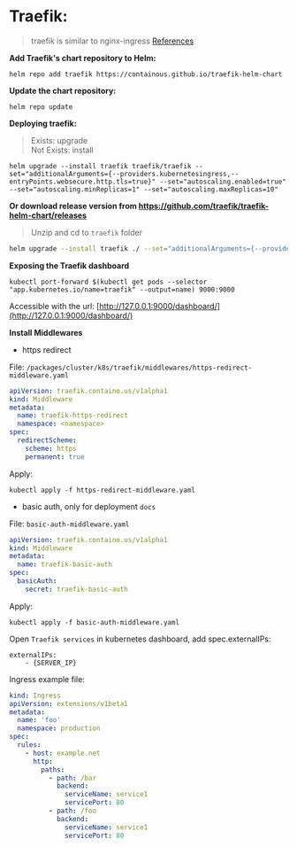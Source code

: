 # Traefik:

> traefik is similar to nginx-ingress
> [References](https://github.com/containous/traefik-helm-chart)

**Add Traefik's chart repository to Helm:**

```none
helm repo add traefik https://containous.github.io/traefik-helm-chart
```

**Update the chart repository:**

```none
helm repo update
```

**Deploying traefik:**

> Exists: upgrade \
> Not Exists: install

```none
helm upgrade --install traefik traefik/traefik --set="additionalArguments={--providers.kubernetesingress,--entryPoints.websecure.http.tls=true}" --set="autoscaling.enabled=true" --set="autoscaling.minReplicas=1" --set="autoscaling.maxReplicas=10"
```

**Or download release version from https://github.com/traefik/traefik-helm-chart/releases**

> Unzip and cd to `traefik` folder

```sh
helm upgrade --install traefik ./ --set="additionalArguments={--providers.kubernetesingress,--entryPoints.websecure.http.tls=true}" --set="autoscaling.enabled=true" --set="autoscaling.minReplicas=1" --set="autoscaling.maxReplicas=10"
```

**Exposing the Traefik dashboard**

```none
kubectl port-forward $(kubectl get pods --selector "app.kubernetes.io/name=traefik" --output=name) 9000:9000
```

Accessible with the url: [http://127.0.0.1:9000/dashboard/](http://127.0.0.1:9000/dashboard/)

**Install Middlewares**

- https redirect

File: `/packages/cluster/k8s/traefik/middlewares/https-redirect-middleware.yaml`

```yaml
apiVersion: traefik.containo.us/v1alpha1
kind: Middleware
metadata:
  name: traefik-https-redirect
  namespace: <namespace>
spec:
  redirectScheme:
    scheme: https
    permanent: true
```

Apply:

```none
kubectl apply -f https-redirect-middleware.yaml
```

- basic auth, only for deployment `docs`

File: `basic-auth-middleware.yaml`

```yaml
apiVersion: traefik.containo.us/v1alpha1
kind: Middleware
metadata:
  name: traefik-basic-auth
spec:
  basicAuth:
    secret: traefik-basic-auth
```

Apply:

```none
kubectl apply -f basic-auth-middleware.yaml
```

Open `Traefik services` in kubernetes dashboard, add spec.externalIPs:

```none
externalIPs:
    - {SERVER_IP}
```

Ingress example file:

```yaml
kind: Ingress
apiVersion: extensions/v1beta1
metadata:
  name: 'foo'
  namespace: production
spec:
  rules:
    - host: example.net
      http:
        paths:
          - path: /bar
            backend:
              serviceName: service1
              servicePort: 80
          - path: /foo
            backend:
              serviceName: service1
              servicePort: 80
```
